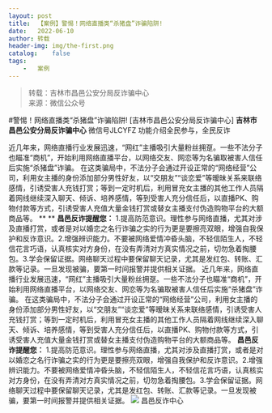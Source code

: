 ```yaml
---
layout:	post
title:	【案例】警惕！网络直播类“杀猪盘”诈骗陷阱!
date:	2022-06-10
author:	转载
header-img:	img/the-first.png
catalog:	false
tags:
	-	案例
---
```


<blockquote><p>转载：吉林市昌邑公安分局反诈骗中心<br>
来源：微信公众号</p></blockquote>

#警惕！网络直播类“杀猪盘”诈骗陷阱!
[吉林市昌邑公安分局反诈骗中心]
**吉林市昌邑公安分局反诈骗中心**
微信号JLCYFZ
功能介绍全民参与，全民反诈

近几年来，网络直播行业发展迅速，“网红”主播吸引大量粉丝拥趸。一些不法分子也瞄准“商机”，开始利用网络直播平台，以网络交友、网恋等为名骗取被害人信任后实施“杀猪盘”诈骗。
在这类骗局中，不法分子会通过开设正常的“网络经营”公司，利用女主播的身份添加部分男性好友，以“交朋友”“谈恋爱”等暧昧关系来联络感情，引诱受害人充钱打赏；等到一定时机后，利用冒充女主播的其他工作人员隔着网线继续深入聊天、倾诉、培养感情，等到受害人充分信任后，以直播PK、购物付款等方式，引诱受害人充值大量金钱打赏或替女主播支付伪造购物平台的大额商品等。
**
**
**昌邑反诈提醒您：**
1.提高防范意识。理性参与网络直播，尤其对涉及直播打赏，或者是对以婚恋之名行诈骗之实的行为更是要擦亮双眼，增强自我保护和反诈意识。2.增强辨识能力。不要被网络爱情冲昏头脑，不轻信陌生人，不轻信花言巧语，认真核实对方身份，在没有弄清对方真实情况之前，切勿急着掏腰包。3.学会保留证据。网络聊天过程中要保留聊天记录，尤其是发红包、转账、汇款等记录。一旦发现被骗，要第一时间报警并提供相关证据。
近几年来，网络直播行业发展迅速，“网红”主播吸引大量粉丝拥趸。一些不法分子也瞄准“商机”，开始利用网络直播平台，以网络交友、网恋等为名骗取被害人信任后实施“杀猪盘”诈骗。
在这类骗局中，不法分子会通过开设正常的“网络经营”公司，利用女主播的身份添加部分男性好友，以“交朋友”“谈恋爱”等暧昧关系来联络感情，引诱受害人充钱打赏；等到一定时机后，利用冒充女主播的其他工作人员隔着网线继续深入聊天、倾诉、培养感情，等到受害人充分信任后，以直播PK、购物付款等方式，引诱受害人充值大量金钱打赏或替女主播支付伪造购物平台的大额商品等。
****昌邑反诈提醒您：****
1.提高防范意识。理性参与网络直播，尤其对涉及直播打赏，或者是对以婚恋之名行诈骗之实的行为更是要擦亮双眼，增强自我保护和反诈意识。2.增强辨识能力。不要被网络爱情冲昏头脑，不轻信陌生人，不轻信花言巧语，认真核实对方身份，在没有弄清对方真实情况之前，切勿急着掏腰包。3.学会保留证据。网络聊天过程中要保留聊天记录，尤其是发红包、转账、汇款等记录。一旦发现被骗，要第一时间报警并提供相关证据。
![]({{site.baseurl}}/postimg/7f48KExj8S5r2SoPGyAOBicw10ceBIVvVyAZKyXZwOMhprgf3NnMPSWTyzkYmZdk4yWdHpCzz9cCQXib3ubBvAOA.jpeg)
昌邑反诈中心
